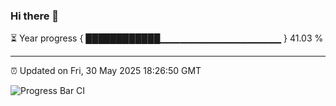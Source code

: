 ### Hi there 👋

⏳ Year progress { ████████████▁▁▁▁▁▁▁▁▁▁▁▁▁▁▁▁▁▁ } 41.03 %

---

⏰ Updated on Fri, 30 May 2025 18:26:50 GMT

![Progress Bar CI](https://github.com/liununu/liununu/workflows/Progress%20Bar%20CI/badge.svg)
